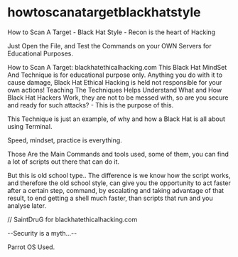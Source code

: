 # howtoscanatargetblackhatstyle
How to Scan A Target - Black Hat Style - Recon is the heart of Hacking

Just Open the File, and Test the Commands on your OWN Servers for Educational Purposes.

How to Scan A Target:
blackhatethicalhacking.com
This Black Hat MindSet And Technique is for educational purpose only.
Anything you do with it to cause damage, Black Hat Ethical Hacking is held
not responsible for your own actions! Teaching The Techniques Helps Understand
What and How Black Hat Hackers Work, they are not to be messed with, so are you secure
and ready for such attacks? - This is the purpose of this.

This Technique is just an example, of why and how a Black Hat is all about using Terminal.

Speed, mindset, practice is everything.

Those Are the Main Commands and tools used, some of them, you can find a lot of scripts out there that can do it.

But this is old school type.. The difference is we know how the script works, and therefore the old school style, can give you the opportunity to act faster after a certain step, command, by escalating and taking advantage of that result, to end getting a shell much faster, than scripts that run and you analyse later.

// SaintDruG for blackhatethicalhacking.com

--Security is a myth...--

Parrot OS Used.
